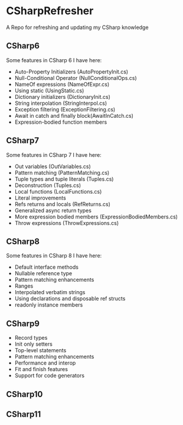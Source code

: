 # CSharpRefresher
A Repo for refreshing and updating my CSharp knowledge

## CSharp6
Some features in CSharp 6 I have here:

* Auto-Property Initializers (AutoPropertyInit.cs)
* Null-Conditional Operator (NullConditionalOps.cs)
* NameOf expressions (NameOfExpr.cs)
* Using static (UsingStatic.cs)
* Dictionary initializers (DictionaryInit.cs)
* String interpolation (StringInterpol.cs)
* Exception filtering (ExceptionFiltering.cs)
* Await in catch and finally block(AwaitInCatch.cs)
* Expression-bodied function members

## CSharp7
Some features in CSharp 7 I have here:

* Out variables (OutVariables.cs)
* Pattern matching (PatternMatching.cs)
* Tuple types and tuple literals (Tuples.cs)
* Deconstruction (Tuples.cs)
* Local functions (LocalFunctions.cs)
* Literal improvements 
* Refs returns and locals (RefReturns.cs)
* Generalized async return types 
* More expression bodied members (ExpressionBodiedMembers.cs)
* Throw expressions (ThrowExpressions.cs)

## CSharp8
Some features in CSharp 8 I have here:

* Default interface methods
* Nullable reference type
* Pattern matching enhancements
* Ranges
* Interpolated verbatim strings
* Using declarations and disposable ref structs
* readonly instance members

## CSharp9

* Record types
* Init only setters
* Top-level statements
* Pattern matching enhancements
* Performance and interop
* Fit and finish features
* Support for code generators

## CSharp10

## CSharp11

